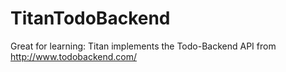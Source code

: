 # TitanTodoBackend
Great for learning: Titan implements the Todo-Backend API from http://www.todobackend.com/
